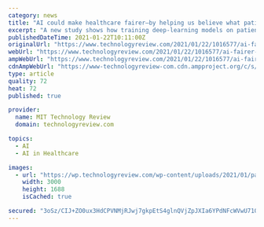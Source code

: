 ```yaml
---
category: news
title: "AI could make healthcare fairer—by helping us believe what patients tell us"
excerpt: "A new study shows how training deep-learning models on patient outcomes could help reveal gaps in existing medical knowledge."
publishedDateTime: 2021-01-22T10:11:00Z
originalUrl: "https://www.technologyreview.com/2021/01/22/1016577/ai-fairer-healthcare-patient-outcomes/"
webUrl: "https://www.technologyreview.com/2021/01/22/1016577/ai-fairer-healthcare-patient-outcomes/"
ampWebUrl: "https://www.technologyreview.com/2021/01/22/1016577/ai-fairer-healthcare-patient-outcomes/amp/"
cdnAmpWebUrl: "https://www-technologyreview-com.cdn.ampproject.org/c/s/www.technologyreview.com/2021/01/22/1016577/ai-fairer-healthcare-patient-outcomes/amp/"
type: article
quality: 72
heat: 72
published: true

provider:
  name: MIT Technology Review
  domain: technologyreview.com

topics:
  - AI
  - AI in Healthcare

images:
  - url: "https://wp.technologyreview.com/wp-content/uploads/2021/01/pain-scale.png?w=3000"
    width: 3000
    height: 1688
    isCached: true

secured: "3oSz/CIJ+ZO0ux3HdCPVNMjRJwj7gkpEtS4glnQVjZpJXIa6YPdNFcWVwU710oRBvJxaurieFq8J3fjYAY6AnDC0k/Xrgn7u5zsqFmNzy+zDemga+1OgEs0AGNyS1KO2AyJt9/MK25d82idJtzO6ymvHlSlZXuk53gtJ+b0qc19gQUZvQT8EaXessVqjZUO1if8x/Cn2pDrUo0F2cepULSC5UzPKRmTfkGCURyR9WpoFj4+QNf0FB3chCtEm/YfEivb9ruYtgxEsPzOzlnip8CbVIXfXtn2xNj/buspBL3G1GNwUx8KNR/HxMUCH0eLkvpqOkvBaz9XTxK63olhNbSWmCLzNLesa+8Nzt9wgiwI=;xh1VfZ+3UbtV8Rp4khYsxg=="
---
```


